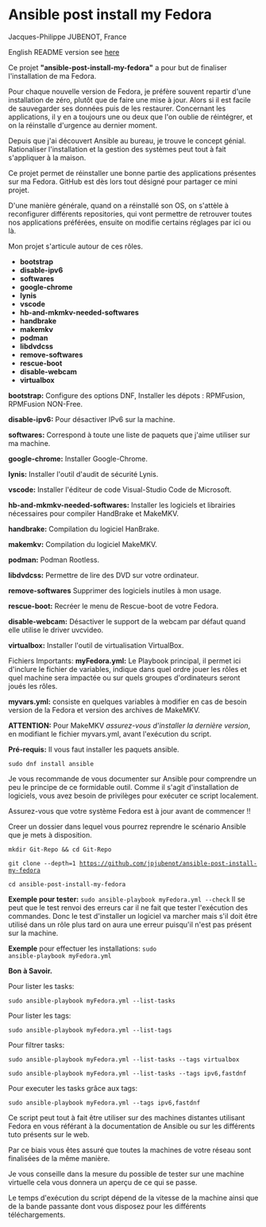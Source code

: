 # Ansible post install my Fedora
Jacques-Philippe JUBENOT, France

English README version see [here](https://jpjubenot.github.io/ansible-post-install-my-fedora/README_EN)

<p>Ce projet <strong>"ansible-post-install-my-fedora"</strong> a pour but de finaliser l'installation de ma Fedora.</p>
<p>Pour chaque nouvelle version de Fedora, je préfère souvent repartir d'une installation de zéro, plutôt que de faire une mise à jour.
Alors si il est facile de sauvegarder ses données puis de les restaurer. Concernant les applications, il y en a toujours une ou deux que l'on oublie de réintégrer, et on la réinstalle d'urgence au dernier moment.</p>

<p>Depuis que j'ai découvert Ansible au bureau, je trouve le concept génial.
Rationaliser l'installation et la gestion des systèmes peut tout à fait s'appliquer à la maison.</p>
<p>Ce projet permet de réinstaller une bonne partie des applications présentes sur ma Fedora. GitHub est dès lors tout désigné pour partager ce mini projet.</p>

<p>D'une manière générale, quand on a réinstallé son OS, on s'attèle à reconfigurer différents repositories, qui vont permettre de retrouver toutes nos applications préférées, ensuite on modifie certains réglages par ici ou là.</p>

Mon projet s'articule autour de ces rôles.
- <strong>bootstrap</strong>
- <strong>disable-ipv6</strong>
- <strong>softwares</strong>
- <strong>google-chrome</strong>
- <strong>lynis</strong>
- <strong>vscode</strong>
- <strong>hb-and-mkmkv-needed-softwares</strong>
- <strong>handbrake</strong>
- <strong>makemkv</strong>
- <strong>podman</strong>
- <strong>libdvdcss</strong>
- <strong>remove-softwares</strong>
- <strong>rescue-boot</strong>
- <strong>disable-webcam</strong>
- <strong>virtualbox</strong>

<strong>bootstrap:</strong> Configure des options DNF, Installer les dépots : RPMFusion, RPMFusion NON-Free.

<strong>disable-ipv6:</strong> Pour désactiver IPv6 sur la machine.

<strong>softwares:</strong> Correspond à toute une liste de paquets que j'aime utiliser sur ma machine.

<strong>google-chrome:</strong> Installer Google-Chrome.

<strong>lynis:</strong> Installer l'outil d'audit de sécurité Lynis.

<strong>vscode:</strong> Installer l'éditeur de code Visual-Studio Code de Microsoft.

<strong>hb-and-mkmkv-needed-softwares:</strong> Installer les logiciels et librairies nécessaires pour compiler HandBrake et MakeMKV.

<strong>handbrake:</strong> Compilation du logiciel HanBrake.

<strong>makemkv:</strong> Compilation du logiciel MakeMKV.

<strong>podman:</strong> Podman Rootless.

<strong>libdvdcss:</strong> Permettre de lire des DVD sur votre ordinateur.

<strong>remove-softwares</strong> Supprimer des logiciels inutiles à mon usage.

<strong>rescue-boot:</strong> Recréer le menu de Rescue-boot de votre Fedora.

<strong>disable-webcam:</strong> Désactiver le support de la webcam par défaut quand elle utilise le driver uvcvideo.

<strong>virtualbox:</strong> Installer l'outil de virtualisation VirtualBox.


Fichiers Importants:
<strong>myFedora.yml:</strong> Le Playbook principal, il permet ici d'inclure le fichier de variables, indique dans quel ordre jouer les rôles et quel machine sera impactée ou sur quels groupes d'ordinateurs seront joués les rôles.

<strong>myvars.yml:</strong> consiste en quelques variables à modifier en cas de besoin version de la Fedora et version des archives de MakeMKV.
<p><strong> ATTENTION:</strong> Pour MakeMKV <em>assurez-vous d'installer la dernière version</em>, en modifiant le fichier myvars.yml, avant l'exécution du script.</p>


<strong>Pré-requis:</strong>
Il vous faut installer les paquets ansible.

<code>sudo dnf install ansible</code>

<p>Je vous recommande de vous documenter sur Ansible pour comprendre un peu le principe de ce formidable outil. Comme il s'agit d'installation de logiciels, vous avez besoin de privilèges pour exécuter ce script localement.</p>

<p>Assurez-vous que votre système Fedora est à jour avant de commencer !!</p>

<p>Creer un dossier dans lequel vous pourrez reprendre le scénario Ansible que je mets à disposition.</p>

<code>mkdir Git-Repo && cd Git-Repo</code>

<code>git clone --depth=1 https://github.com/jpjubenot/ansible-post-install-my-fedora</code>

<code>cd ansible-post-install-my-fedora</code>

<p><strong>Exemple pour tester:</strong> <code>sudo ansible-playbook myFedora.yml --check</code>
Il se peut que le test renvoi des erreurs car il ne fait que tester l'exécution
des commandes. Donc le test d'installer un logiciel va marcher mais s'il doit être utilisé dans un rôle plus tard on aura une erreur puisqu'il n'est pas présent sur la machine.</p>

<strong>Exemple</strong> pour effectuer les installations: <code>sudo ansible-playbook myFedora.yml</code>

<strong>Bon à Savoir.</strong>
<p>Pour lister les tasks:</p>
<p><code>sudo ansible-playbook myFedora.yml --list-tasks</code></p>

<p>Pour lister les tags:
<p><code>sudo ansible-playbook myFedora.yml --list-tags</code></p>

<p>Pour filtrer tasks:
<p><code>sudo ansible-playbook myFedora.yml --list-tasks --tags virtualbox</code></p>
<p><code>sudo ansible-playbook myFedora.yml --list-tasks --tags ipv6,fastdnf</code></p>

<p>Pour executer les tasks grâce aux tags:</p>
<p><code>sudo ansible-playbook myFedora.yml --tags ipv6,fastdnf</code></p>

<p>Ce script peut tout à fait être utiliser sur des machines distantes utilisant
Fedora en vous référant à la documentation de Ansible ou sur les différents tuto
présents sur le web.</p>

<p>Par ce biais vous êtes assuré que toutes la machines de votre réseau sont finalisées de la même manière.</p>

<p>Je vous conseille dans la mesure du possible de tester sur une machine virtuelle
cela vous donnera un aperçu de ce qui se passe.</p>
<p>Le temps d'exécution du script dépend de la vitesse de la machine ainsi que de la bande passante dont vous disposez pour les différents téléchargements.</p>